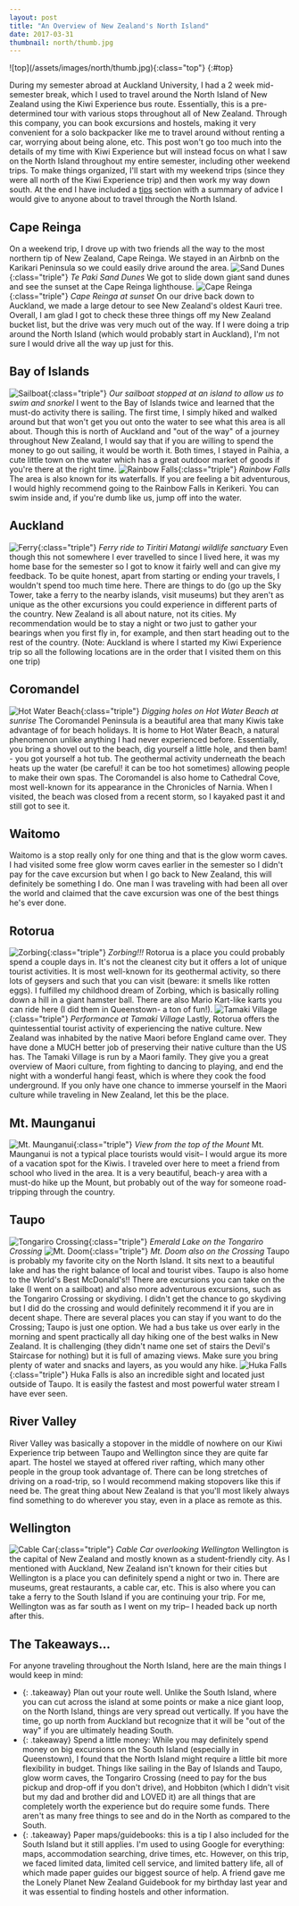 ```yaml
---
layout: post
title: "An Overview of New Zealand's North Island"
date: 2017-03-31
thumbnail: north/thumb.jpg
---
```


<div class="topdiv">
![top](/assets/images/north/thumb.jpg){:class="top"}
{:#top}
</div>

During my semester abroad at Auckland University, I had a 2 week mid-semester break, which I used to travel around the North Island of New Zealand using the Kiwi Experience bus route. Essentially, this is a pre-determined tour with various stops throughout all of New Zealand. Through this company, you can book excursions and hostels, making it very convenient for a solo backpacker like me to travel around without renting a car, worrying about being alone, etc. This post won't go too much into the details of my time with Kiwi Experience but will instead focus on what I saw on the North Island throughout my entire semester, including other weekend trips. To make things organized, I'll start with my weekend trips (since they were all north of the Kiwi Experience trip) and then work my way down south. At the end I have included a <a href="#tips">tips</a> section with a summary of advice I would give to anyone about to travel through the North Island.

Cape Reinga
---
On a weekend trip, I drove up with two friends all the way to the most northern tip of New Zealand, Cape Reinga. We stayed in an Airbnb on the Karikari Peninsula so we could easily drive around the area.
![Sand Dunes](/assets/images/north/dunes.jpg){:class="triple"}
*Te Paki Sand Dunes*
We got to slide down giant sand dunes and see the sunset at the Cape Reinga lighthouse.
![Cape Reinga](/assets/images/north/reinga.jpg){:class="triple"}
*Cape Reinga at sunset*
On our drive back down to Auckland, we made a large detour to see New Zealand's oldest Kauri tree.
Overall, I am glad I got to check these three things off my New Zealand bucket list, but the drive was very much out of the way. If I were doing a trip around the North Island (which would probably start in Auckland), I'm not sure I would drive all the way up just for this.

Bay of Islands
---
![Sailboat](/assets/images/north/sailboat.jpg){:class="triple"}
*Our sailboat stopped at an island to allow us to swim and snorkel*
I went to the Bay of Islands twice and learned that the must-do activity there is sailing. The first time, I simply hiked and walked around but that won't get you out onto the water to see what this area is all about. Though this is north of Auckland and "out of the way" of a journey throughout New Zealand, I would say that if you are willing to spend the money to go out sailing, it would be worth it. Both times, I stayed in Paihia, a cute little town on the water which has a great outdoor market of goods if you're there at the right time.
![Rainbow Falls](/assets/images/north/rainbow.jpg){:class="triple"}
*Rainbow Falls*
The area is also known for its waterfalls. If you are feeling a bit adventurous, I would highly recommend going to the Rainbow Falls in Kerikeri. You can swim inside and, if you're dumb like us, jump off into the water.

Auckland
---
![Ferry](/assets/images/north/ferry.jpg){:class="triple"}
*Ferry ride to Tiritiri Matangi wildlife sanctuary*
Even though this not somewhere I ever travelled to since I lived here, it was my home base for the semester so I got to know it fairly well and can give my feedback. To be quite honest, apart from starting or ending your travels, I wouldn't spend too much time here. There are things to do (go up the Sky Tower, take a ferry to the nearby islands, visit museums) but they aren't as unique as the other excursions you could experience in different parts of the country. New Zealand is all about nature, not its cities. My recommendation would be to stay a night or two just to gather your bearings when you first fly in, for example, and then start heading out to the rest of the country.
(Note: Auckland is where I started my Kiwi Experience trip so all the following locations are in the order that I visited them on this one trip)

Coromandel
---
![Hot Water Beach](/assets/images/north/hotwater.jpg){:class="triple"}
*Digging holes on Hot Water Beach at sunrise*
The Coromandel Peninsula is a beautiful area that many Kiwis take advantage of for beach holidays. It is home to Hot Water Beach, a natural phenomenon unlike anything I had never experienced before. Essentially, you bring a shovel out to the beach, dig yourself a little hole, and then bam! - you got yourself a hot tub. The geothermal activity underneath the beach heats up the water (be careful! it can be too hot sometimes) allowing people to make their own spas. The Coromandel is also home to Cathedral Cove, most well-known for its appearance in the Chronicles of Narnia. When I visited, the beach was closed from a recent storm, so I kayaked past it and still got to see it.

Waitomo
---
Waitomo is a stop really only for one thing and that is the glow worm caves. I had visited some free glow worm caves earlier in the semester so I didn't pay for the cave excursion but when I go back to New Zealand, this will definitely be something I do. One man I was traveling with had been all over the world and claimed that the cave excursion was one of the best things he's ever done.

Rotorua
---
![Zorbing](/assets/images/north/zorb.gif){:class="triple"}
*Zorbing!!!*
Rotorua is a place you could probably spend a couple days in. It's not the cleanest city but it offers a lot of unique tourist activities. It is most well-known for its geothermal activity, so there lots of geysers and such that you can visit (beware: it smells like rotten eggs). I fulfilled my childhood dream of Zorbing, which is basically rolling down a hill in a giant hamster ball. There are also Mario Kart-like karts you can ride here (I did them in Queenstown- a ton of fun!).
![Tamaki Village](/assets/images/north/tamaki.jpg){:class="triple"}
*Performance at Tamaki Village*
Lastly, Rotorua offers the quintessential tourist activity of experiencing the native culture. New Zealand was inhabited by the native Maori before England came over. They have done a MUCH better job of preserving their native culture than the US has. The Tamaki Village is run by a Maori family. They give you a great overview of Maori culture, from fighting to dancing to playing, and end the night with a wonderful hangi feast, which is where they cook the food underground. If you only have one chance to immerse yourself in the Maori culture while traveling in New Zealand, let this be the place.

Mt. Maunganui
---
![Mt. Maunganui](/assets/images/north/mount.jpg){:class="triple"}
*View from the top of the Mount*
Mt. Maunganui is not a typical place tourists would visit– I would argue its more of a vacation spot for the Kiwis. I traveled over here to meet a friend from school who lived in the area. It is a very beautiful, beach-y area with a must-do hike up the Mount, but probably out of the way for someone road-tripping through the country.  

Taupo
---
![Tongariro Crossing](/assets/images/north/tongariro.jpg){:class="triple"}
*Emerald Lake on the Tongariro Crossing*
![Mt. Doom](/assets/images/north/doom.jpg){:class="triple"}
*Mt. Doom also on the Crossing*
Taupo is probably my favorite city on the North Island. It sits next to a beautiful lake and has the right balance of local and tourist vibes. Taupo is also  home to the World's Best McDonald's!! There are excursions you can take on the lake (I went on a sailboat) and also more adventurous excursions, such as the Tongariro Crossing or skydiving. I didn't get the chance to go skydiving but I did do the crossing and would definitely recommend it if you are in decent shape. There are several places you can stay if you want to do the Crossing; Taupo is just one option. We had a bus take us over early in the morning and spent practically all day hiking one of the best walks in New Zealand. It is challenging (they didn't name one set of stairs the Devil's Staircase for nothing) but it is full of amazing views. Make sure you bring plenty of water and snacks and layers, as you would any hike.
![Huka Falls](/assets/images/north/huka.jpg){:class="triple"}
Huka Falls is also an incredible sight and located just outside of Taupo. It is easily the fastest and most powerful water stream I have ever seen.

River Valley
---
River Valley was basically a stopover in the middle of nowhere on our Kiwi Experience trip between Taupo and Wellington since they are quite far apart. The hostel we stayed at offered river rafting, which many other people in the group took advantage of. There can be long stretches of driving on a road-trip, so I would recommend making stopovers like this if need be. The great thing about New Zealand is that you'll most likely always find something to do wherever you stay, even in a place as remote as this.

Wellington
---
![Cable Car](/assets/images/north/cablecar.gif){:class="triple"}
*Cable Car overlooking Wellington*
Wellington is the capital of New Zealand and mostly known as a student-friendly city. As I mentioned with Auckland, New Zealand isn't known for their cities but Wellington is a place you can definitely spend a night or two in. There are museums, great restaurants, a cable car, etc. This is also where you can take a ferry to the South Island if you are continuing your trip. For me, Wellington was as far south as I went on my trip– I headed back up north after this.

<a name="tips"></a>

The Takeaways...
---
For anyone traveling throughout the North Island, here are the main things I would keep in mind:
* {: .takeaway} Plan out your route well. Unlike the South Island, where you can cut across the island at some points or make a nice giant loop, on the North Island, things are very spread out vertically. If you have the time, go up north from Auckland but recognize that it will be "out of the way" if you are ultimately heading South.
* {: .takeaway} Spend a little money: While you may definitely spend money on big excursions on the South Island (especially in Queenstown), I found that the North Island might require a little bit more flexibility in budget. Things like sailing in the Bay of Islands and Taupo, glow worm caves, the Tongariro Crossing (need to pay for the bus pickup and drop-off if you don't drive), and Hobbiton (which I didn't visit but my dad and brother did and LOVED it) are all things that are completely worth the experience but do require some funds. There aren't as many free things to see and do in the North as compared to the South.
* {: .takeaway} Paper maps/guidebooks: this is a tip I also included for the South Island but it still applies. I'm used to using Google for everything: maps, accommodation searching, drive times, etc. However, on this trip, we faced limited data, limited cell service, and limited battery life, all of which made paper guides our biggest source of help. A friend gave me the Lonely Planet New Zealand Guidebook for my birthday last year and it was essential to finding hostels and other information.
